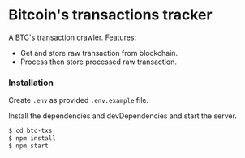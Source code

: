 # Bitcoin's transactions tracker

A BTC's transaction crawler. Features:
  - Get and store raw transaction from blockchain. 
  - Process then store processed raw transaction.

### Installation
Create `.env` as provided `.env.example` file.

Install the dependencies and devDependencies and start the server.

```sh
$ cd btc-txs
$ npm install
$ npm start
```

